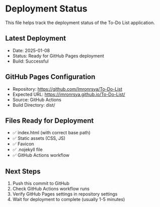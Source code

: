 # Deployment Status

This file helps track the deployment status of the To-Do List application.

## Latest Deployment
- Date: 2025-01-08
- Status: Ready for GitHub Pages deployment
- Build: Successful

## GitHub Pages Configuration
- Repository: https://github.com/Imronrsya/To-Do-List
- Expected URL: https://imronrsya.github.io/To-Do-List/
- Source: GitHub Actions
- Build Directory: dist/

## Files Ready for Deployment
- ✅ index.html (with correct base path)
- ✅ Static assets (CSS, JS)
- ✅ Favicon
- ✅ .nojekyll file
- ✅ GitHub Actions workflow

## Next Steps
1. Push this commit to GitHub
2. Check GitHub Actions workflow runs
3. Verify GitHub Pages settings in repository settings
4. Wait for deployment to complete (usually 1-5 minutes)
